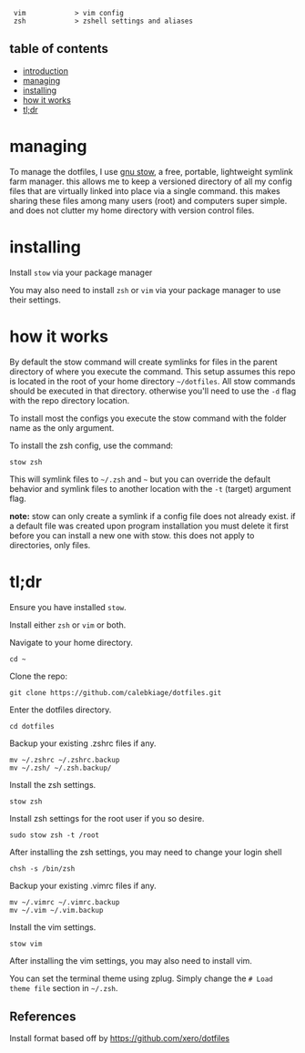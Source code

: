 ```
 vim            > vim config
 zsh            > zshell settings and aliases
```
## table of contents

 - [introduction](#dotfiles)
 - [managing](#managing)
 - [installing](#installing)
 - [how it works](#how-it-works)
 - [tl;dr](#tldr)

# managing
To manage the dotfiles, I use [gnu stow](http://www.gnu.org/software/stow/), a free, portable, lightweight symlink farm manager. this allows me to keep a versioned directory of all my config files that are virtually linked into place via a single command. this makes sharing these files among many users (root) and computers super simple. and does not clutter my home directory with version control files.

# installing

Install `stow` via your package manager

You may also need to install `zsh` or `vim` via your package manager to use their settings.

# how it works
By default the stow command will create symlinks for files in the parent directory of where you execute the command. This setup assumes this repo is located in the root of your home directory `~/dotfiles`. All stow commands should be executed in that directory. otherwise you'll need to use the `-d` flag with the repo directory location.

To install most the configs you execute the stow command with the folder name as the only argument. 

To install the zsh config, use the command:

`stow zsh`

This will symlink files to `~/.zsh` and `~` but you can override the default behavior and symlink files to another location with the `-t` (target) argument flag.

**note:** stow can only create a symlink if a config file does not already exist. if a default file was created upon program installation you must delete it first before you can install a new one with stow. this does not apply to directories, only files.

# tl;dr

Ensure you have installed `stow`.

Install either `zsh` or `vim` or both.

Navigate to your home directory.

`cd ~`

Clone the repo:

`git clone https://github.com/calebkiage/dotfiles.git`

Enter the dotfiles directory.

`cd dotfiles`

Backup your existing .zshrc files if any.
```
mv ~/.zshrc ~/.zshrc.backup
mv ~/.zsh/ ~/.zsh.backup/
```

Install the zsh settings.

`stow zsh`

Install zsh settings for the root user if you so desire.

`sudo stow zsh -t /root`

After installing the zsh settings, you may need to change your login shell

`chsh -s /bin/zsh`

Backup your existing .vimrc files if any.
```
mv ~/.vimrc ~/.vimrc.backup
mv ~/.vim ~/.vim.backup
```

Install the vim settings.

`stow vim`

After installing the vim settings, you may also need to install vim.

You can set the terminal theme using zplug. Simply change the `# Load theme file` section in `~/.zsh`.


## References
Install format based off by https://github.com/xero/dotfiles
